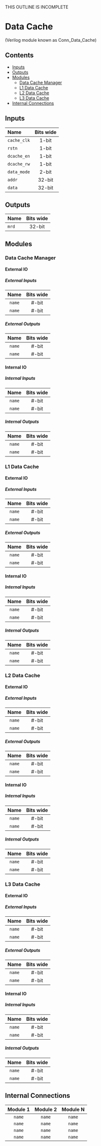 THIS OUTLINE IS INCOMPLETE

# Data Cache #
(Verilog module known as Conn_Data_Cache)

## Contents
* [Inputs](#inputs)
* [Outputs](#outputs)
* [Modules](#modules)
  * [Data Cache Manager](#instruction_cache_manager)
  * [L1 Data Cache](#l1_instruction_cache)
  * [L2 Data Cache](#l1_instruction_cache)
  * [L3 Data Cache](#l1_instruction_cache)
* [Internal Connections](#internal_connections)

## Inputs
|Name|Bits wide|
|:---|:---:|
|```cache_clk```|1-bit|
|```rstn```|1-bit|
|```dcache_en```|1-bit|
|```dcache_rw```|1-bit|
|```data_mode```|2-bit|
|```addr```|32-bit|
|```data```|32-bit|

## Outputs
|Name|Bits wide|
|:---|:---:|
|```mrd```|32-bit|

## Modules

### Data Cache Manager

#### External IO

##### External Inputs
|Name|Bits wide|
|:---:|:---:|
|```name```|#-bit|
|```name```|#-bit|

##### External Outputs
|Name|Bits wide|
|:---:|:---:|
|```name```|#-bit|
|```name```|#-bit|

#### Internal IO

##### Internal Inputs
|Name|Bits wide|
|:---:|:---:|
|```name```|#-bit|
|```name```|#-bit|

##### Internal Outputs
|Name|Bits wide|
|:---:|:---:|
|```name```|#-bit|
|```name```|#-bit|

### L1 Data Cache

#### External IO

##### External Inputs
|Name|Bits wide|
|:---:|:---:|
|```name```|#-bit|
|```name```|#-bit|

##### External Outputs
|Name|Bits wide|
|:---:|:---:|
|```name```|#-bit|
|```name```|#-bit|

#### Internal IO

##### Internal Inputs
|Name|Bits wide|
|:---:|:---:|
|```name```|#-bit|
|```name```|#-bit|

##### Internal Outputs
|Name|Bits wide|
|:---:|:---:|
|```name```|#-bit|
|```name```|#-bit|

### L2 Data Cache

#### External IO

##### External Inputs
|Name|Bits wide|
|:---:|:---:|
|```name```|#-bit|
|```name```|#-bit|

##### External Outputs
|Name|Bits wide|
|:---:|:---:|
|```name```|#-bit|
|```name```|#-bit|

#### Internal IO

##### Internal Inputs
|Name|Bits wide|
|:---:|:---:|
|```name```|#-bit|
|```name```|#-bit|

##### Internal Outputs
|Name|Bits wide|
|:---:|:---:|
|```name```|#-bit|
|```name```|#-bit|

### L3 Data Cache

#### External IO

##### External Inputs
|Name|Bits wide|
|:---:|:---:|
|```name```|#-bit|
|```name```|#-bit|

##### External Outputs
|Name|Bits wide|
|:---:|:---:|
|```name```|#-bit|
|```name```|#-bit|

#### Internal IO

##### Internal Inputs
|Name|Bits wide|
|:---:|:---:|
|```name```|#-bit|
|```name```|#-bit|

##### Internal Outputs
|Name|Bits wide|
|:---:|:---:|
|```name```|#-bit|
|```name```|#-bit|

## Internal Connections

|Module 1|Module 2|Module N|
|:---:|:---:|:---:|
|```name```|```name```|```name```|
|```name```|```name```|```name```|
|```name```|```name```|```name```|
|```name```|```name```|```name```|
